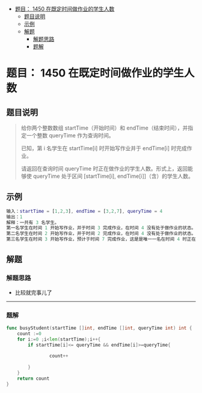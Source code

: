 * [题目： 1450 在既定时间做作业的学生人数](#%E9%A2%98%E7%9B%AE-1450-%E5%9C%A8%E6%97%A2%E5%AE%9A%E6%97%B6%E9%97%B4%E5%81%9A%E4%BD%9C%E4%B8%9A%E7%9A%84%E5%AD%A6%E7%94%9F%E4%BA%BA%E6%95%B0)
  * [题目说明](#%E9%A2%98%E7%9B%AE%E8%AF%B4%E6%98%8E)
  * [示例](#%E7%A4%BA%E4%BE%8B)
  * [解题](#%E8%A7%A3%E9%A2%98)
    * [解题思路](#%E8%A7%A3%E9%A2%98%E6%80%9D%E8%B7%AF)
    * [题解](#%E9%A2%98%E8%A7%A3)

# 题目： 1450 在既定时间做作业的学生人数  



## 题目说明  

> 给你两个整数数组 startTime（开始时间）和 endTime（结束时间），并指定一个整数 queryTime 作为查询时间。
>
> 已知，第 i 名学生在 startTime[i] 时开始写作业并于 endTime[i] 时完成作业。
>
> 请返回在查询时间 queryTime 时正在做作业的学生人数。形式上，返回能够使 queryTime 处于区间 [startTime[i], endTime[i]]（含）的学生人数。
>



## 示例

```matlab
输入：startTime = [1,2,3], endTime = [3,2,7], queryTime = 4
输出：1
解释：一共有 3 名学生。
第一名学生在时间 1 开始写作业，并于时间 3 完成作业，在时间 4 没有处于做作业的状态。
第二名学生在时间 2 开始写作业，并于时间 2 完成作业，在时间 4 没有处于做作业的状态。
第三名学生在时间 3 开始写作业，预计于时间 7 完成作业，这是是唯一一名在时间 4 时正在做作业的学生。

```







## 解题



### 解题思路

* 比较就完事儿了



***

### 题解

```go
func busyStudent(startTime []int, endTime []int, queryTime int) int {
    count :=0
    for i:=0 ;i<len(startTime);i++{
        if startTime[i]<= queryTime && endTime[i]>=queryTime{
            
                count++
    
        }
    }
    return count
}
```


